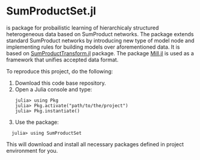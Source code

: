 # SumProductSet.jl

is package for probailistic learning of hierarchicaly structured heterogeneous data based on SumProduct networks. The package extends standard SumProduct networks by introducing new type of model node and implementing rules for building models over aforementioned data. It is based on [SumProductTransform.jl](https://github.com/pevnak/SumProductTransform.jl) package. The package [Mill.jl](https://github.com/CTUAvastLab/Mill.jl) is used as a framework that unifies accepted data format.



To reproduce this project, do the following:

1. Download this code base repository.
2. Open a Julia console and type:
   ```
   julia> using Pkg
   julia> Pkg.activate("path/to/the/project")
   julia> Pkg.instantiate()
   ```
3. Use the package:
 ```
   julia> using SumProductSet
```


This will download and install all necessary packages defined in project environment for you.
